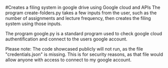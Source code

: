 #Creates a filing system in google drive using Google cloud and APIs
The program create-folders.py takes a few inputs from the user, such as the number of assignments and lecture frequency,
then creates the filing system using those inputs.

The program google.py is a standard program used to check google cloud authentification and connect to the users google account.

Please note: The code showcased publicly will not run, as the file "credentials.json" is missing. This is for security reasons, as that file would allow anyone with access to connect to my google account.
